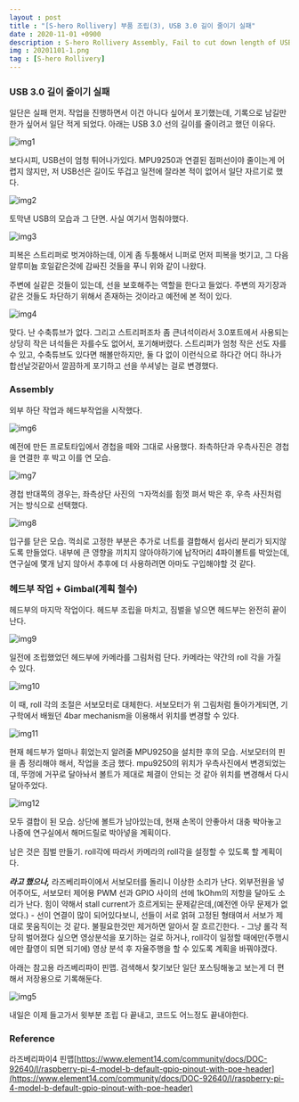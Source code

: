 ```yaml
---
layout : post
title : "[S-hero Rollivery] 부품 조립(3), USB 3.0 길이 줄이기 실패"
date : 2020-11-01 +0900
description : S-hero Rollivery Assembly, Fail to cut down length of USB 3.0 port
img : 20201101-1.png
tag : [S-hero Rollivery]
---
```


### USB 3.0 길이 줄이기 실패

  일단은 실패 먼저. 작업을 진행하면서 이건 아니다 싶어서 포기했는데, 기록으로 남길만한가 싶어서 일단 적게 되었다. 아래는 USB 3.0 선의 길이를 줄이려고 했던 이유다.

![img1](https://raw.githubusercontent.com/ReaperMaKNaE/reapermaknae.github.io/main/assets/img/20201101-1.png)

 보다시피, USB선이 엄청 튀어나가있다. MPU9250과 연결된 점퍼선이야 줄이는게 어렵지 않지만, 저 USB선은 길이도 뚜겁고 일전에 잘라본 적이 없어서 일단 자르기로 했다.

![img2](https://raw.githubusercontent.com/ReaperMaKNaE/reapermaknae.github.io/main/assets/img/20201101-2.png)

 토막낸 USB의 모습과 그 단면. 사실 여기서 멈춰야했다.

![img3](https://raw.githubusercontent.com/ReaperMaKNaE/reapermaknae.github.io/main/assets/img/20201101-3.png)

 피복은 스트리퍼로 벗겨야하는데, 이게 좀 두툼해서 니퍼로 먼저 피복을 벗기고, 그 다음 알루미늄 호일같은것에 감싸진 것들을 푸니 위와 같이 나왔다.

 주변에 실같은 것들이 있는데, 선을 보호해주는 역할을 한다고 들었다. 주변의 자기장과 같은 것들도 차단하기 위해서 존재하는 것이라고 예전에 본 적이 있다.

![img4](https://raw.githubusercontent.com/ReaperMaKNaE/reapermaknae.github.io/main/assets/img/20201101-4.png)

 맞다. 난 수축튜브가 없다. 그리고 스트리퍼조차 좀 큰녀석이라서 3.0포트에서 사용되는 상당히 작은 녀석들은 자를수도 없어서, 포기해버렸다. 스트리퍼가 엄청 작은 선도 자를 수 있고, 수축튜브도 있다면 해볼만하지만, 둘 다 없이 이런식으로 하다간 어디 하나가 합선날것같아서 깔끔하게 포기하고 선을 쑤셔넣는 걸로 변경했다.



### Assembly

외부 하단 작업과 헤드부작업을 시작했다.

![img6](https://raw.githubusercontent.com/ReaperMaKNaE/reapermaknae.github.io/main/assets/img/20201101-6.png)

 예전에 만든 프로토타입에서 경첩을 떼와 그대로 사용했다. 좌측하단과 우측사진은 경첩을 연결한 후 박고 이를 연 모습.

![img7](https://raw.githubusercontent.com/ReaperMaKNaE/reapermaknae.github.io/main/assets/img/20201101-7.png)

 경첩 반대쪽의 경우는, 좌측상단 사진의 ㄱ자꺽쇠를 힘껏 펴서 박은 후, 우측 사진처럼 거는 방식으로 선택했다.

![img8](https://raw.githubusercontent.com/ReaperMaKNaE/reapermaknae.github.io/main/assets/img/20201101-8.png)

 입구를 닫은 모습. 꺽쇠로 고정한 부분은 추가로 너트를 결합해서 쉽사리 분리가 되지않도록 만들었다. 내부에 큰 영향을 끼치지 않아야하기에 납작머리 4파이볼트를 박았는데, 연구실에 몇개 남지 않아서 추후에 더 사용하려면 아마도 구입해야할 것 같다.



### 헤드부 작업 + Gimbal(계획 철수)

 헤드부의 마지막 작업이다.  헤드부 조립을 마치고, 짐벌을 넣으면 헤드부는 완전히 끝이 난다.

![img9](https://raw.githubusercontent.com/ReaperMaKNaE/reapermaknae.github.io/main/assets/img/20201101-9.png)

 일전에 조립했었던 헤드부에 카메라를 그림처럼 단다. 카메라는 약간의 roll 각을 가질 수 있다.

![img10](https://raw.githubusercontent.com/ReaperMaKNaE/reapermaknae.github.io/main/assets/img/20201101-10.png)

 이 때, roll 각의 조절은 서보모터로 대체한다. 서보모터가 위 그림처럼 돌아가게되면, 기구학에서 배웠던 4bar mechanism을 이용해서 위치를 변경할 수 있다.

![img11](https://raw.githubusercontent.com/ReaperMaKNaE/reapermaknae.github.io/main/assets/img/20201101-11.png)

  현재 헤드부가 얼마나 휘었는지 알려줄 MPU9250을 설치한 후의 모습. 서보모터의 핀을 좀 정리해야 해서, 작업을 조금 했다. mpu9250의 위치가 우측사진에서 변경되었는데, 뚜껑에 거꾸로 달아놔서 볼트가 제대로 체결이 안되는 것 같아 위치를 변경해서 다시 달아주었다.

![img12](https://raw.githubusercontent.com/ReaperMaKNaE/reapermaknae.github.io/main/assets/img/20201101-12.png)

 모두 결합이 된 모습. 상단에 볼트가 남아있는데, 현재 손목이 안좋아서 대충 박아놓고 나중에 연구실에서 해머드릴로 박아넣을 계획이다.

 남은 것은 짐벌 만들기. roll각에 따라서 카메라의 roll각을 설정할 수 있도록 할 계획이다.

 *__라고 했으나,__* 라즈베리파이에서 서보모터를 돌리니 이상한 소리가 난다. 외부전원을 넣어주어도, 서보모터 제어용 PWM 선과 GPIO 사이의 선에 1kOhm의 저항을 달아도 소리가 난다. 힘이 약해서 stall current가 흐르게되는 문제같은데,(예전엔 아무 문제가 없었다.) - 선이 연결이 많이 되어있다보니, 선들이 서로 얽혀 고정된 형태여서 서보가 제대로 못움직이는 것 같다. 불필요한것만 제거하면 알아서 잘 흐르긴한다. - 그냥 롤각 적당히 벌어졌다 싶으면 영상분석을 포기하는 걸로 하거나, roll각이 일정할 때에만(주행시에만 촬영이 되면 되기에) 영상 분석 후 자율주행을 할 수 있도록 계획을 바꿔야겠다.



 아래는 참고용 라즈베리파이 핀맵. 검색해서 찾기보단 일단 포스팅해놓고 보는게 더 편해서 저장용으로 기록해둔다.

![img5](https://raw.githubusercontent.com/ReaperMaKNaE/reapermaknae.github.io/main/assets/img/20201101-5.png)



 내일은 이제 들고가서 윗부분 조립 다 끝내고, 코드도 어느정도 끝내야한다.



### Reference

라즈베리파이4 핀맵[https://www.element14.com/community/docs/DOC-92640/l/raspberry-pi-4-model-b-default-gpio-pinout-with-poe-header](https://www.element14.com/community/docs/DOC-92640/l/raspberry-pi-4-model-b-default-gpio-pinout-with-poe-header)

